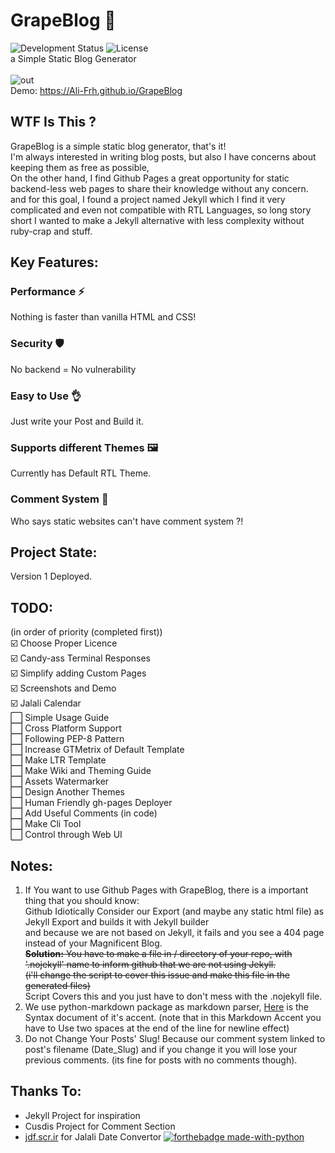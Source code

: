 # GrapeBlog 🍇
![Development Status](https://img.shields.io/badge/Development%20Status-Beta-green)
![License](https://img.shields.io/badge/License-MIT-blue) \
a Simple Static Blog Generator <br/> <br/>
![out](https://user-images.githubusercontent.com/16538325/185813590-ecf3ee2d-44d4-4ab1-aa9a-bcf8aa17afdd.gif) \
Demo: https://Ali-Frh.github.io/GrapeBlog


## WTF Is This ?
GrapeBlog is a simple static blog generator, that's it!\
I'm always interested in writing blog posts, but also I have concerns about keeping them as free as possible,\
On the other hand, I find Github Pages a great opportunity for static backend-less web pages to share their knowledge without any concern.\
and for this goal, I found a project named Jekyll which I find it very complicated and even not compatible with RTL Languages, so long story short I wanted to make a Jekyll alternative with less complexity without ruby-crap and stuff.

## Key Features:
### Performance ⚡
Nothing is faster than vanilla HTML and CSS!
### Security 🛡️ 
No backend = No vulnerability
### Easy to Use 👌 
Just write your Post and Build it.
### Supports different Themes 🖼️
Currently has Default RTL Theme.
### Comment System 💬         
Who says static websites can't have comment system ?!

## Project State:
Version 1 Deployed.
## TODO:
(in order of priority (completed first)) \
☑️ Choose Proper Licence \
☑️ Candy-ass Terminal Responses \
☑️ Simplify adding Custom Pages \
☑️ Screenshots and Demo \
☑️ Jalali Calendar \
⬜ Simple Usage Guide \
⬜ Cross Platform Support \
⬜ Following PEP-8 Pattern \
⬜ Increase GTMetrix of Default Template \
⬜ Make LTR Template \
⬜ Make Wiki and Theming Guide \
⬜ Assets Watermarker \
⬜ Design Another Themes \
⬜ Human Friendly gh-pages Deployer \
⬜ Add Useful Comments (in code) \
⬜ Make Cli Tool \
⬜ Control through Web UI 

## Notes:
1. If You want to use Github Pages with GrapeBlog, there is a important thing that you should know:\
Github Idiotically Consider our Export (and maybe any static html file) as Jekyll Export and builds it with Jekyll builder \
and because we are not based on Jekyll, it fails and you see a 404 page instead of your Magnificent Blog. \
~~**Solution:** You have to make a file in / directory of your repo, with '.nojekyll' name to inform github that we are not using Jekyll. \
(i'll change the script to cover this issue and make this file in the generated files)~~\
Script Covers this and you just have to don't mess with the .nojekyll file.
2. We use python-markdown package as markdown parser, [Here](https://daringfireball.net/projects/markdown/syntax) is the Syntax document of it's accent.
(note that in this Markdown Accent you have to Use two spaces at the end of the line for newline effect)
3. Do not Change Your Posts' Slug! Because our comment system linked to post's filename (Date_Slug) and if you change it you will lose your previous comments. (its fine for posts with no comments though).

## Thanks To:
- Jekyll Project for inspiration 
- Cusdis Project for Comment Section
- [jdf.scr.ir](https://jdf.scr.ir/jdf/python) for Jalali Date Convertor
[![forthebadge made-with-python](http://ForTheBadge.com/images/badges/made-with-python.svg)](https://www.python.org/)
